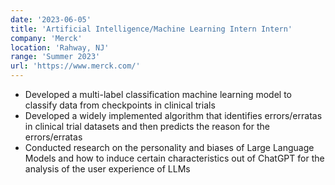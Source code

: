 ```yaml
---
date: '2023-06-05'
title: 'Artificial Intelligence/Machine Learning Intern Intern'
company: 'Merck'
location: 'Rahway, NJ'
range: 'Summer 2023'
url: 'https://www.merck.com/'
---
```


- Developed a multi-label classification machine learning model to classify data from checkpoints in clinical trials
- Developed a widely implemented algorithm that identifies errors/erratas in clinical trial datasets and then predicts the reason for the errors/erratas
- Conducted research on the personality and biases of Large Language Models and how to induce certain characteristics out of ChatGPT for the analysis of the user experience of LLMs